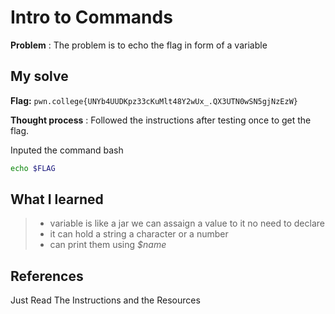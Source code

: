 

# Intro to Commands 

**Problem** : The problem is to echo the flag in form of a variable
## My solve

**Flag:** `pwn.college{UNYb4UUDKpz33cKuMlt48Y2wUx_.QX3UTN0wSN5gjNzEzW}`

**Thought process** :   Followed the instructions after testing once to get the flag.

Inputed the command
bash
```bash
echo $FLAG

```


## What I learned
> * variable is like a jar we can assaign a value to it no need to declare
> * it can hold a string a character or a number
> * can print them using *$name*


## References 
Just Read The Instructions and the Resources
